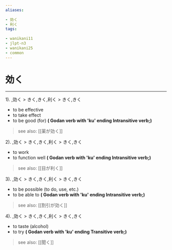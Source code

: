 ```yaml
---
aliases:
    
- 効く
- 利く
tags:
    
- wanikani11
- jlpt-n3
- wanikani25
- common
---
```


# 効く
---
1).
,効く > きく,きく,利く > きく,きく

- to be effective
- to take effect
- to be good (for)
**( Godan verb with 'ku' ending Intransitive verb;)**
> see also:  [[薬が効く]]
            
2).
,効く > きく,きく,利く > きく,きく

- to work
- to function well
**( Godan verb with 'ku' ending Intransitive verb;)**
> see also:  [[目が利く]]
            
3).
,効く > きく,きく,利く > きく,きく

- to be possible (to do, use, etc.)
- to be able to
**( Godan verb with 'ku' ending Intransitive verb;)**
> see also:  [[割引が効く]]
            
4).
,効く > きく,きく,利く > きく,きく

- to taste (alcohol)
- to try
**( Godan verb with 'ku' ending Transitive verb;)**
> see also:  [[聞く]]
            